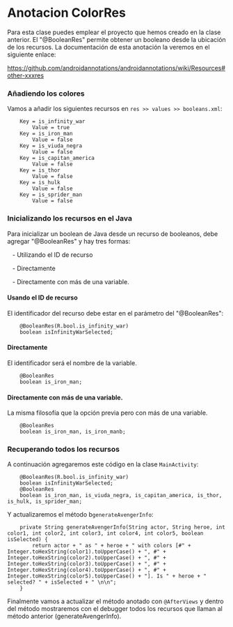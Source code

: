 # Anotacion ColorRes

Para esta clase puedes emplear el proyecto que hemos creado en la clase anterior.
El "@BooleanRes" permite obtener un booleano desde la ubicación de los recursos. La documentación de esta anotación la veremos en el siguiente enlace:

<https://github.com/androidannotations/androidannotations/wiki/Resources#other-xxxres>

### Añadiendo los colores

Vamos a añadir los siguientes recursos en `res >> values >> booleans.xml`:

```
    Key = is_infinity_war
	    Value = true
    Key = is_iron_man
	    Value = false
    Key = is_viuda_negra
	    Value = false
    Key = is_capitan_america
	    Value = false
    Key = is_thor
	    Value = false
    Key = is_hulk
	    Value = false
    Key = is_sprider_man
	    Value = false
```

### Inicializando los recursos en el Java

Para inicializar un boolean de Java desde un recurso de booleanos, debe agregar "@BooleanRes" y hay tres formas:

&nbsp;&nbsp;&nbsp;- Utilizando el ID de recurso

&nbsp;&nbsp;&nbsp;- Directamente

&nbsp;&nbsp;&nbsp;- Directamente con más de una variable.

#### Usando el ID de recurso

El identificador del recurso debe estar en el parámetro del "@BooleanRes":

```
    @BooleanRes(R.bool.is_infinity_war)
    boolean isInfinityWarSelected;
```

#### Directamente

El identificador será el nombre de la variable.

```
    @BooleanRes
    boolean is_iron_man;
```

#### Directamente con más de una variable.

La misma filosofía que la opción previa pero con más de una variable.

```
    @BooleanRes
    boolean is_iron_man, is_iron_manb;
```

### Recuperando todos los recursos

A continuación agregaremos este código en la clase `MainActivity`:

```
    @BooleanRes(R.bool.is_infinity_war)
    boolean isInfinityWarSelected;
    @BooleanRes
    boolean is_iron_man, is_viuda_negra, is_capitan_america, is_thor, is_hulk, is_sprider_man;
```

Y actualizaremos el método b`generateAvengerInfo`:

```
    private String generateAvengerInfo(String actor, String heroe, int color1, int color2, int color3, int color4, int color5, boolean isSelected) {
        return actor + " as " + heroe + " with colors [#" + Integer.toHexString(color1).toUpperCase() + ", #" + Integer.toHexString(color2).toUpperCase() + ", #" + Integer.toHexString(color3).toUpperCase() + ", #" + Integer.toHexString(color4).toUpperCase() + ", #" + Integer.toHexString(color5).toUpperCase() + "]. Is " + heroe + " selected? " + isSelected + " \n\n";
    }
```

Finalmente vamos a actualizar el método anotado con `@AfterViews` y dentro del método mostraremos con el debugger todos los recursos que llaman al método anterior (generateAvengerInfo).